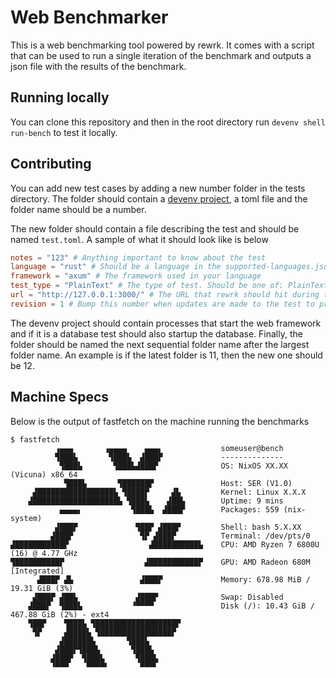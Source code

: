 # Web  Benchmarker

This is a web benchmarking tool powered by rewrk. It comes with a script that can be used to run a single iteration of the benchmark and outputs a json file with the results of the benchmark. 

## Running locally

You can clone this repository and then in the root directory run `devenv shell run-bench` to test it locally. 

## Contributing

You can add new test cases by adding a new number folder in the tests directory. The folder should contain a [devenv project](https://devenv.sh/), a toml file and the folder name should be a number. 

The new folder should contain a file describing the test and should be named `test.toml`. A sample of what it should look like is below
```toml
notes = "123" # Anything important to know about the test
language = "rust" # Should be a language in the supported-languages.json file. If it does not exist, then you can add it in the same PR.
framework = "axum" # The framework used in your language
test_type = "PlainText" # The type of test. Should be one of: PlainText, Json, Database, Html
url = "http://127.0.0.1:3000/" # The URL that rewrk should hit during the test
revision = 1 # Bump this number when updates are made to the test to prioritize it more highly in the re-test schedule
```

The devenv project should contain processes that start the web framework and if it is a database test should also startup the database. Finally, the folder should be named the
next sequential folder name after the largest folder name. An example is if the latest folder is 11, then the new one should be 12.

## Machine Specs

Below is the output of fastfetch on the machine running the benchmarks

```
$ fastfetch
          ▗▄▄▄       ▗▄▄▄▄    ▄▄▄▖             someuser@bench
          ▜███▙       ▜███▙  ▟███▛             --------------
           ▜███▙       ▜███▙▟███▛              OS: NixOS XX.XX (Vicuna) x86_64
            ▜███▙       ▜██████▛               Host: SER (V1.0)
     ▟█████████████████▙ ▜████▛     ▟▙         Kernel: Linux X.X.X
    ▟███████████████████▙ ▜███▙    ▟██▙        Uptime: 9 mins
           ▄▄▄▄▖           ▜███▙  ▟███▛        Packages: 559 (nix-system)
          ▟███▛             ▜██▛ ▟███▛         Shell: bash 5.X.XX
         ▟███▛               ▜▛ ▟███▛          Terminal: /dev/pts/0
▟███████████▛                  ▟██████████▙    CPU: AMD Ryzen 7 6800U (16) @ 4.77 GHz
▜██████████▛                  ▟███████████▛    GPU: AMD Radeon 680M [Integrated]
      ▟███▛ ▟▙               ▟███▛             Memory: 678.98 MiB / 19.31 GiB (3%)
     ▟███▛ ▟██▙             ▟███▛              Swap: Disabled
    ▟███▛  ▜███▙           ▝▀▀▀▀               Disk (/): 10.43 GiB / 467.88 GiB (2%) - ext4
    ▜██▛    ▜███▙ ▜██████████████████▛         
     ▜▛     ▟████▙ ▜████████████████▛         
           ▟██████▙       ▜███▙
          ▟███▛▜███▙       ▜███▙
         ▟███▛  ▜███▙       ▜███▙
         ▝▀▀▀    ▀▀▀▀▘       ▀▀▀▘
```
